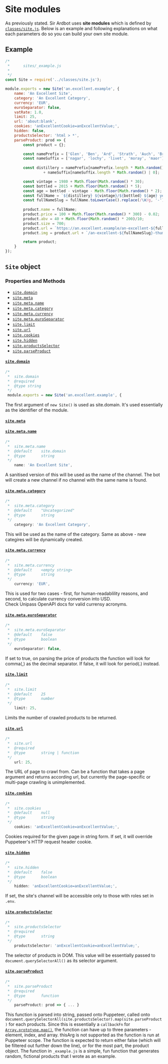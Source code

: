 # Site modules
As previously stated. Sir Ardbot uses **site modules** which is defined by [`classes/site.js`](classes/site.js). Below is an example and following explanations on what each parameters do so you can build your own site module.

## Example
```js
/*
 *		sites/_example.js
 *	
 */
const Site = require('../classes/site.js');

module.exports = new Site('an.excellent.example', {
	name: 'An Excellent Site',
	category: 'An Excellent Category',
	currency: 'EUR',
	euroSeparator: false,
	vatRate: 1.0,
	limit: 25,
	url: 'about:blank',
	cookies: 'anExcellentCookie=anExcellentValue;',
	hidden: false,
	productsSelector: 'html > *',
	parseProduct: prod => {
		const product = {};

		const namePrefix = ['Glen', 'Ben', 'Ard', 'Strath', 'Auch', 'Brachen', 'Kil'];
		const nameSuffix = ['nagar', 'lochy', 'livet', 'moray', 'maor'];
  
		const distillery = namePrefix[namePrefix.length * Math.random() | 0]
				 + nameSuffix[nameSuffix.length * Math.random() | 0];

		const vintage = 1980 + Math.floor(Math.random() * 30);
		const bottled = 2015 + Math.floor(Math.random() * 5);
		const age = bottled - vintage - Math.floor(Math.random() * 2);
		const fullName = `${distillery} ${vintage}/${bottled} ${age} years old`;
		const fullNameSlug = fullName.toLowerCase().replace(/\W/g, '-');
  
		product.name = fullName;
		product.price = 100 + Math.floor(Math.random() * 300) - 0.02;
		product.abv = 40 + Math.floor(Math.random() * 200)/10;
		product.size = 700;
		product.url = `https://an.excellent.example/an-excellent-${fullNameSlug}`;
		product.img = product.url + `/an-excellent-${fullNameSlug}-thumbnail.png`;

		return product;
	}
});
```

## `Site` object
### Properties and Methods
 * [`site.domain`](#site-domain)
 * [`site.meta`](#site-meta)
 * [`site.meta.name`](#site-meta-name)
 * [`site.meta.category`](#site-meta-category)
 * [`site.meta.currency`](#site-meta-currency)
 * [`site.meta.euroSeparator`](#site-meta-euroseparator)
 * [`site.limit`](#site-limit)
 * [`site.url`](#site-url)
 * [`site.cookies`](#site-cookies)
 * [`site.hidden`](#site-hidden)
 * [`site.productsSelector`](#site-productsselector)
 * [`site.parseProduct`](#site-parseproduct)

#### [`site.domain`](#properties-and-methods)
```js
/*
 * 	site.domain
 *	@required
 *	@type string
 */
 module.exports = new Site('an.excellent.example', {
 ```
The first argument of `new Site()` is used as site.domain. It's used essentially as the identifier of the module.

#### [`site.meta`](#properties-and-methods)
#### [`site.meta.name`](#properties-and-methods)
```js
/*
 * 	site.meta.name
 *	@default	site.domain
 *	@type		string
 */
 	name: 'An Excellent Site',
 ```
A sanitised version of this will be used as the name of the channel. The bot will create a new channel if no channel with the same name is found.

#### [`site.meta.category`](#properties-and-methods)
```js
/*
 * 	site.meta.category
 *	@default	"Uncategorized"
 *	@type		string
 */
 	category: 'An Excellent Category',
 ```
This will be used as the name of the category. Same as above - new categires will be dynamically created.

#### [`site.meta.currency`](#properties-and-methods)
```js
/*
 * 	site.meta.currency
 *	@default	<empty string>
 *	@type		string
 */
 	currency: 'EUR',
 ```
This is used for two cases - first, for human-readablility reasons, and second, to calculate currency conversion into USD.  
Check Unipass OpenAPI docs for valid currensy acronyms.

#### [`site.meta.euroSeparator`](#properties-and-methods)
```js
/*
 * 	site.meta.euroSeparator
 *	@default	false
 *	@type		boolean
 */
 	euroSeparator: false,
 ```
If set to true, on parsing the price of products the function will look for comma(,) as the decimal separator. If false, it will look for period(.) instead.

#### [`site.limit`](#properties-and-methods)
```js
/*
 * 	site.limit
 *	@default	25
 *	@type		number
 */
 	limit: 25,
 ```
Limits the number of crawled products to be returned.

#### [`site.url`](#properties-and-methods)
```js
/*
 * 	site.url
 *	@required
 *	@type		string | function
 */
 	url: 25,
 ```
The URL of page to crawl from. Can be a function that takes a page argument and returns according url, but currently the page-specific or multi-page crawling is unimplemented.

#### [`site.cookies`](#properties-and-methods)
```js
/*
 * 	site.cookies
 *	@default	null
 *	@type		string
 */
 	cookies: 'anExcellentCookie=anExcellentValue;',
 ```
Cookies required for the given page in string form. If set, it will override Puppeteer's HTTP request header cookie.

#### [`site.hidden`](#properties-and-methods)
```js
/*
 * 	site.hidden
 *	@default	false
 *	@type		boolean
 */
 	hidden: 'anExcellentCookie=anExcellentValue;',
 ```
If set, the site's channel will be accessible only to those with roles set in `.env`.

#### [`site.productsSelector`](#properties-and-methods)
```js
/*
 * 	site.productsSelector
 *	@required
 *	@type		string
 */
 	productsSelector: 'anExcellentCookie=anExcellentValue;',
 ```
The selector of products in DOM. This value will be essentially passed to `document.querySelectorAll()` as its selector argument.

#### [`site.parseProduct`](#properties-and-methods)
```js
/*
 * 	site.parseProduct
 *	@required
 *	@type		function
 */
 	parseProduct: prod => { ... }
 ```
This function is parsed into string, passed onto Puppeteer, called onto `document.querySelectorAll(site.productsSelector).map(site.parseProduct)` for each products.
Since this is essentially a `callbackFn` for [`Array.prototype.map()`](https://developer.mozilla.org/en-US/docs/Web/JavaScript/Reference/Global_Objects/Array/map), the function can have up to three parameters - element, index, and array.
thisArg is not supported as the function is run at Puppeteer scope.
The function is expected to return either false (which will be filtered out further down the line), or for the most part, the product object.
The function in `_example.js` is a simple, fun function that generates random, fictional products that I wrote as an example.
